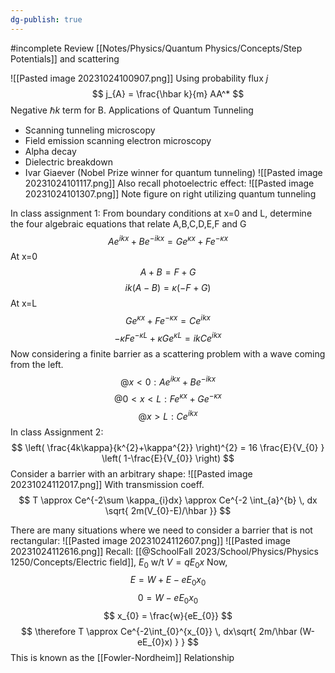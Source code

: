 ```yaml
---
dg-publish: true
---
```

#incomplete 
Review [[Notes/Physics/Quantum Physics/Concepts/Step Potentials]] and scattering

![[Pasted image 20231024100907.png]]
Using probability flux $j$
$$
 j_{A} = \frac{\hbar k}{m} AA^*
$$
Negative $\hbar k$ term for B. 
Applications of Quantum Tunneling
- Scanning tunneling microscopy
- Field emission scanning electron microscopy
- Alpha decay
- Dielectric breakdown
- Ivar Giaever (Nobel Prize winner for quantum tunneling)
![[Pasted image 20231024101117.png]]
Also recall photoelectric effect: 
![[Pasted image 20231024101307.png]]
Note figure on right utilizing quantum tunneling

In class assignment 1: 
From boundary conditions at x=0 and L, determine the four algebraic equations that relate A,B,C,D,E,F and G
$$
Ae^{ikx} + Be^{-ikx} =Ge^{\kappa x} +  Fe^{-\kappa x}
$$
At x=0
$$
A+B = F+G
$$
$$
ik(A-B) = \kappa(-F+G)
$$
At x=L
$$
  Ge^{\kappa x} + Fe^{-\kappa x} = Ce^{ikx}
$$
$$
-\kappa Fe^{-\kappa L} + \kappa Ge^{\kappa L} = ikCe^{ikx}
$$
Now considering a finite barrier as a scattering problem with a wave coming from the left.
$$
@x<0: Ae^{ikx} + Be^{-ikx}
$$
$$
@0<x<L: Fe^{\kappa x} + Ge^{-\kappa x}
$$
$$
@ x>L: Ce^{ikx}
$$
In class Assignment 2:
$$
\left( \frac{4k\kappa}{k^{2}+\kappa^{2}} \right)^{2} = 16 \frac{E}{V_{0} } \left( 1-\frac{E}{V_{0}} \right)
$$
Consider a barrier with an arbitrary shape: 
![[Pasted image 20231024112017.png]]
With transmission coeff. 
$$
 T \approx Ce^{-2\sum \kappa_{i}dx} \approx Ce^{-2
\int_{a}^{b} \, dx \sqrt{ 2m(V_{0}-E)/\hbar }}
$$

There are many situations where we need to consider a barrier that is not rectangular:
![[Pasted image 20231024112607.png]]
![[Pasted image 20231024112616.png]]
Recall: [[@SchoolFall 2023/School/Physics/Physics 1250/Concepts/Electric field]], $E_{0}$ w/t $V = qE_{0}x$ 
Now, 
$$
E = W + E -eE_{0}x_{0}
$$
$$
0 = W - eE_{0}x_{0}
$$
$$
x_{0} = \frac{w}{eE_{0}}
$$
$$
\therefore T \approx Ce^{-2\int_{0}^{x_{0}} \, dx\sqrt{ 2m/\hbar (W-eE_{0}x) } }
$$
This is known as the [[Fowler-Nordheim]] Relationship